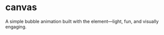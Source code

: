 # canvas
A simple bubble animation built with the <canvas> element—light, fun, and visually engaging.
